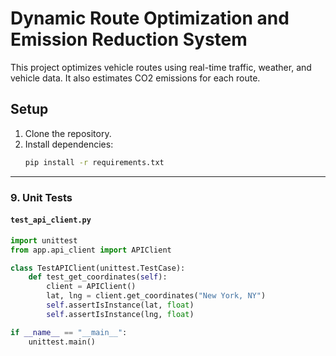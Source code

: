 # Dynamic Route Optimization and Emission Reduction System

This project optimizes vehicle routes using real-time traffic, weather, and vehicle data. It also estimates CO2 emissions for each route.

## Setup

1. Clone the repository.
2. Install dependencies:
   ```bash
   pip install -r requirements.txt
   
---

### **9. Unit Tests**
#### `test_api_client.py`
```python
import unittest
from app.api_client import APIClient

class TestAPIClient(unittest.TestCase):
    def test_get_coordinates(self):
        client = APIClient()
        lat, lng = client.get_coordinates("New York, NY")
        self.assertIsInstance(lat, float)
        self.assertIsInstance(lng, float)

if __name__ == "__main__":
    unittest.main()